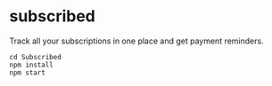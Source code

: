 # subscribed
Track all your subscriptions in one place and get payment reminders.

```
cd Subscribed
npm install
npm start
```
